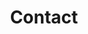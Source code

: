 ---
templateKey: 'contact-page'
path: /contact
title: Contact
contact:
  heading: Contact Us
  email: info@r2bk.com
  phone: (212) 555-5000
  description: Contact/footer description
  address: Somewhere
social:
  facebook:
  linkedin: 
  twitter:
  youtube:
---